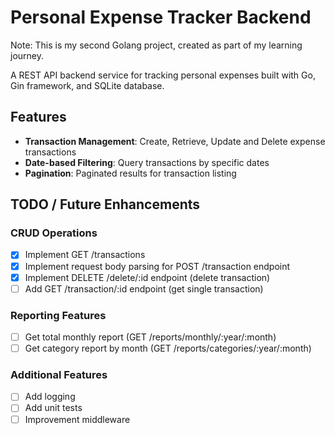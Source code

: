 # Personal Expense Tracker Backend

Note: This is my second Golang project, created as part of my learning journey.

A REST API backend service for tracking personal expenses built with Go, Gin framework, and SQLite database.

## Features

- **Transaction Management**: Create, Retrieve, Update and Delete expense transactions
- **Date-based Filtering**: Query transactions by specific dates
- **Pagination**: Paginated results for transaction listing

## TODO / Future Enhancements

### CRUD Operations

- [x] Implement GET /transactions
- [x] Implement request body parsing for POST /transaction endpoint
- [x] Implement DELETE /delete/:id endpoint (delete transaction)
- [ ] Add GET /transaction/:id endpoint (get single transaction)

### Reporting Features

- [ ] Get total monthly report (GET /reports/monthly/:year/:month)
- [ ] Get category report by month (GET /reports/categories/:year/:month)

### Additional Features

- [ ] Add logging
- [ ] Add unit tests
- [ ] Improvement middleware
